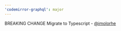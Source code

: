 ```yaml
---
'codemirror-graphql': major
---
```


BREAKING CHANGE Migrate to Typescript - [@imolorhe](https://github.com/imolorhe)
